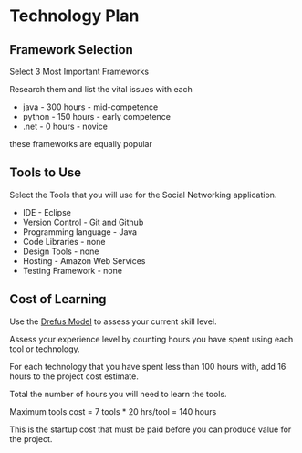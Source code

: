 # Technology Plan

## Framework Selection

Select 3 Most Important Frameworks

Research them and list the vital issues with each

* java - 300 hours - mid-competence
* python - 150 hours - early competence
* .net - 0 hours - novice

these frameworks are equally popular


## Tools to Use

Select the Tools that you will use for the Social Networking application.

* IDE - Eclipse
* Version Control - Git and Github
* Programming language - Java
* Code Libraries - none
* Design Tools - none
* Hosting - Amazon Web Services
* Testing Framework - none

## Cost of Learning

Use the [Drefus Model](DreyfusModel.md) to assess your current skill level.

Assess your experience level by counting hours you have spent using each tool or technology.

For each technology that you have spent less than 100 hours with, add 16 hours to the project cost estimate.

Total the number of hours you will need to learn the tools. 

Maximum tools cost = 7 tools * 20 hrs/tool = 140 hours

This is the startup cost that must be paid before you can produce value for the project.
